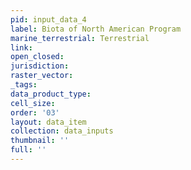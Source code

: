 ```yaml
---
pid: input_data_4
label: Biota of North American Program
marine_terrestrial: Terrestrial
link: 
open_closed: 
jurisdiction: 
raster_vector: 
_tags: 
data_product_type: 
cell_size: 
order: '03'
layout: data_item
collection: data_inputs
thumbnail: ''
full: ''
---
```

